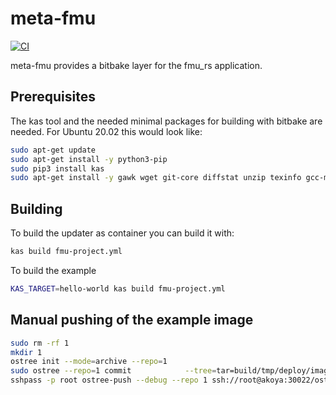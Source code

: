 # meta-fmu

[![CI](https://github.com/avrabe/meta-fmu/actions/workflows/yocto.yml/badge.svg?branch=kirkstone)](https://github.com/avrabe/meta-fmu/actions/workflows/yocto.yml)

meta-fmu provides a bitbake layer for the fmu_rs application.

## Prerequisites

The kas tool and the needed minimal packages for building with bitbake are needed. For Ubuntu 20.02 this would look like:

```bash
sudo apt-get update
sudo apt-get install -y python3-pip
sudo pip3 install kas
sudo apt-get install -y gawk wget git-core diffstat unzip texinfo gcc-multilib build-essential chrpath socat libsdl1.2-dev xterm zstd
```

## Building

To build the updater as container you can build it with:

```bash
kas build fmu-project.yml
```

To build the example

```bash
KAS_TARGET=hello-world kas build fmu-project.yml
```

## Manual pushing of the example image

```bash
sudo rm -rf 1
mkdir 1
ostree init --mode=archive --repo=1
sudo ostree --repo=1 commit            --tree=tar=build/tmp/deploy/images/qemuarm64/hello-world-qemuarm64.tar.bz2            --skip-if-unchanged            --branch=hello-world            --subject="Commit-id: hello-world"
sshpass -p root ostree-push --debug --repo 1 ssh://root@akoya:30022/ostree/repo hello-world
```
